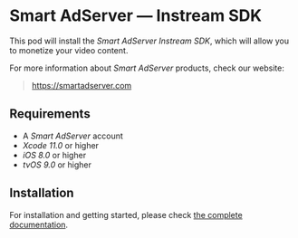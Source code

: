 # Smart AdServer — Instream SDK

This pod will install the _Smart AdServer Instream SDK_, which will allow you to monetize your video content.

For more information about _Smart AdServer_ products, check our website:

> https://smartadserver.com

## Requirements

* A _Smart AdServer_ account
* _Xcode 11.0_ or higher
* _iOS 8.0_ or higher
* _tvOS 9.0_ or higher

## Installation

For installation and getting started, please check [the complete documentation](http://documentation.smartadserver.com/instreamSDK/).
